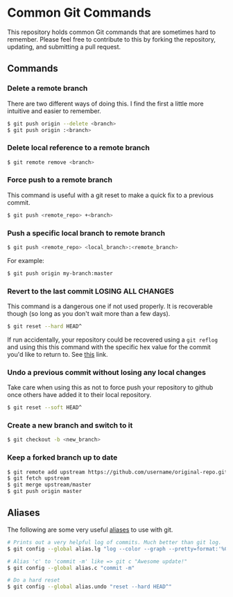 # Common Git Commands

This repository holds common Git commands that are sometimes hard to remember. Please feel
free to contribute to this by forking the repository, updating, and submitting a 
pull request.

## Commands

### Delete a remote branch

There are two different ways of doing this. I find the first a little more intuitive and easier to remember.

```bash
$ git push origin --delete <branch>
$ git push origin :<branch>
```


### Delete local reference to a remote branch

```bash
$ git remote remove <branch>
```


### Force push to a remote branch

This command is useful with a git reset to make a quick fix to a previous commit.

```bash
$ git push <remote_repo> +<branch>
```


### Push a specific local branch to remote branch 

```bash
$ git push <remote_repo> <local_branch>:<remote_branch>
```
For example:

```bash
$ git push origin my-branch:master
```

### Revert to the last commit LOSING ALL CHANGES

This command is a dangerous one if not used properly. It is recoverable though (so long as you don't wait more than a few days).

```bash
$ git reset --hard HEAD^
```

If run accidentally, your repository could be recovered using a <code>git reflog</code> and using this this command with the specific hex value for the commit you'd like to return to. See [this](http://stackoverflow.com/questions/5473/undoing-a-git-reset-hard-head1) link.


### Undo a previous commit without losing any local changes

Take care when using this as not to force push your repository to github once others have added it to their local repository.

```bash
$ git reset --soft HEAD^
```


### Create a new branch and switch to it

```bash
$ git checkout -b <new_branch>
```

### Keep a forked branch up to date

```bash
$ git remote add upstream https://github.com/username/original-repo.git
$ git fetch upstream
$ git merge upstream/master
$ git push origin master
```

## Aliases

The following are some very useful [aliases](https://git.wiki.kernel.org/index.php/Aliases) to use with git.

```bash
# Prints out a very helpful log of commits. Much better than git log.
$ git config --global alias.lg "log --color --graph --pretty=format:'%Cred%h%Creset -%C(yellow)%d%Creset %s %Cgreen(%cr) %C(bold blue)<%an>%Creset' --abbrev-commit"

# Alias 'c' to 'commit -m' like => git c "Awesome update!"
$ git config --global alias.c "commit -m"

# Do a hard reset
$ git config --global alias.undo "reset --hard HEAD^"
```

